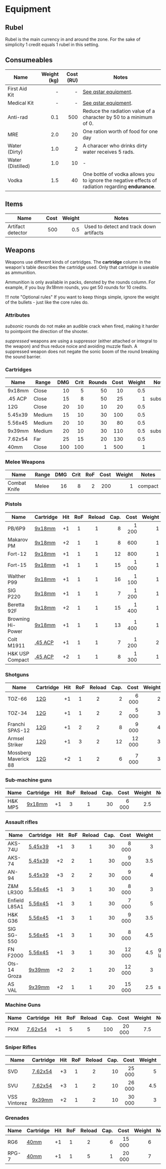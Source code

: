 # Equipment

## Rubel

Rubel is the main currency in and around the zone. For the sake of simplicity 1
credit equals 1 rubel in this setting.

## Consumeables

| Name              | Weight (kg) | Cost (RU) | Notes
|-------------------|------------:|----------:|---------------------------------
| First Aid Kit     |           - |         - | [See qstar equipment](/equipment/#medical-items).
| Medical Kit       |           - |         - | [See qstar equipment](/equipment/#medical-items).
| Anti-rad          |         0.1 |       500 | Reduce the radiation value of a character by 50 to a minimum of 0.
| MRE               |         2.0 |        20 | One ration worth of food for one day
| Water (Dirty)     |         1.0 |         2 | A characer who drinks dirty water receives 5 rads.
| Water (Distilled) |         1.0 |        10 | -
| Vodka             |         1.5 |        40 | One bottle of vodka allows you to ignore the negative effects of radiation regarding **endurance**.

## Items

| Name              | Cost | Weight | Notes                                   |
|-------------------|-----:|-------:|-----------------------------------------|
| Artifact detector |  500 |    0.5 | Used to detect and track down artifacts |

## Weapons

Weapons use different kinds of cartridges. The **cartridge** column in the
weapon's table describes the cartridge used. Only that cartridge is useable as
ammunition.

Ammunition is only available in packs, denoted by the rounds column. For
example, if you buy *9x18mm* rounds, you get 50 rounds for 10 credits.

!!! note "Optional rules"
    If you want to keep things simple, ignore the weight of the bullets - just
    like the core rules do.

### Attributes

*subsonic* rounds do not make an audible crack when fired, making it harder to
pointpoint the direction of the shooter.

*suppressed* weapons are using a suppressor (either attached or integral to the
weapon) and thus reduce noice and avoiding muzzle flash. A suppressed weapon
does not negate the sonic boom of the round breaking the sound barrier.

### Cartridges

| Name                             | Range  |  DMG | Crit | Rounds | Cost | Weight | Notes
|----------------------------------|--------|-----:|-----:|-------:|-----:|-------:|-------
| <span id="9x18"> </span> 9x18mm  | Close  |   10 |    5 |     50 |   10 |    0.5 |
| <span id="45acp"></span> .45 ACP | Close  |   15 |    8 |     50 |   25 |      1 | subsonic
| <span id="12g">  </span> 12G     | Close  |   20 |   10 |     10 |   20 |    0.5 |
| <span id="545">  </span> 5.45x39 | Medium |   15 |   10 |     30 |  100 |    0.5 |
| <span id="556">  </span> 5.56x45 | Medium |   20 |   10 |     30 |   80 |    0.5 |
| <span id="939">  </span> 9x39mm  | Medium |   20 |   10 |     30 |  110 |    0.5 | subsonic
| <span id="762">  </span> 7.62x54 | Far    |   25 |   15 |     20 |  130 |    0.5 |
| <span id="40mm"> </span> 40mm    | Close  |  100 |  100 |      1 |  500 |      1 |

### Melee Weapons

| Name         | Range |  DMG | Crit |  RoF | Cost | Weight | Notes   |
|--------------|-------|-----:|-----:|-----:|-----:|-------:|---------|
| Combat Knife | Melee |   16 |    8 |    2 |  200 |      1 | compact |

### Pistols

| Name              | Cartridge         |  Hit  |  RoF  | Reload | Cap. |  Cost | Weight | Notes
|-------------------|-------------------|:-----:|:-----:|:------:|-----:|------:|-------:|--------
| PB/6P9            | [9x18mm](#9x18)   |   +1  |   1   |    1   |    8 | 1 200 |      1 | suppressed
| Makarov PM        | [9x18mm](#9x18)   |   +2  |   1   |    1   |    8 |   600 |      1 |
| Fort-12           | [9x18mm](#9x18)   |   +1  |   1   |    1   |   12 |   800 |      1 |
| Fort-15           | [9x18mm](#9x18)   |   +1  |   1   |    1   |   15 | 1 000 |      1 |
| Walther P99       | [9x18mm](#9x18)   |   +1  |   1   |    1   |   16 | 1 100 |      1 |
| SIG P220          | [9x18mm](#9x18)   |   +1  |   1   |    1   |    7 | 1 200 |      1 |
| Beretta 92F       | [9x18mm](#9x18)   |   +2  |   1   |    1   |   15 | 1 400 |      1 |
| Browning Hi-Power | [9x18mm](#9x18)   |   +1  |   1   |    1   |   13 | 1 400 |      1 |
| Colt M1911        | [.45 ACP](#45acp) |   +1  |   1   |    1   |    7 | 1 200 |      2 |
| H&K USP Compact   | [.45 ACP](#45acp) |   +2  |   1   |    1   |    8 | 1 300 |      1 |

### Shotguns

| Name                 | Cartridge   |  Hit  |  RoF  | Reload | Cap. |   Cost | Weight | Notes |
|----------------------|-------------|:-----:|:-----:|:------:|-----:|-------:|-------:|-------|
| TOZ-66               | [12G](#12g) |   +1  |   1   |    2   |    2 |  6 000 |      2 |       |
| TOZ-34               | [12G](#12g) |   +1  |   1   |    2   |    2 |  5 000 |      3 |       |
| Franchi SPAS-12      | [12G](#12g) |   +1  |   2   |    2   |    8 |  9 000 |      4 |       |
| Armsel Striker       | [12G](#12g) |   +1  |   3   |    2   |   12 | 12 000 |      3 |       |
| Mossberg Maverick 88 | [12G](#12g) |   +2  |   1   |    2   |    6 |  7 000 |      3 |       |

### Sub-machine guns

| Name    | Cartridge       |  Hit  |  RoF  | Reload | Cap. |  Cost | Weight | Notes |
|---------|-----------------|:-----:|:-----:|:------:|-----:|------:|-------:|-------|
| H&K MP5 | [9x18mm](#9x18) |   +1  |   3   |    1   |   30 | 6 000 |    2.5 |       |

### Assault rifles

| Name          | Cartridge       |  Hit  |  RoF  | Reload | Cap. |   Cost | Weight | Notes
|---------------|-----------------|:-----:|:-----:|:------:|-----:|-------:|-------:|-------
| AKS-74U       | [5.45x39](#545) |   +1  |   3   |    1   |   30 |  8 000 |      3 |
| AKS-74        | [5.45x39](#545) |   +2  |   2   |    1   |   30 |  9 000 |    3.5 |
| AN-94         | [5.45x39](#545) |   +3  |   2   |    2   |   30 |  9 000 |      4 |
| Z&M LR300     | [5.56x45](#556) |   +1  |   3   |    1   |   30 |  8 000 |      3 |
| Enfield L85A1 | [5.56x45](#556) |   +1  |   3   |    1   |   30 |  7 000 |      5 |
| H&K G36       | [5.56x45](#556) |   +1  |   3   |    1   |   30 |  9 000 |    3.5 |
| SIG SG-550    | [5.56x45](#556) |   +1  |   3   |    1   |   30 |  8 000 |    4.5 |
| FN F2000      | [5.56x45](#556) |   +1  |   3   |    1   |   30 | 12 000 |    4.5 | grenade launcher
| Ots-14 Groza  | [9x39mm](#939)  |   +2  |   2   |    1   |   20 | 12 000 |      3 |
| AS VAL        | [9x39mm](#939)  |   +2  |   1   |    1   |   20 | 15 000 |    2.5 | suppressed

### Machine Guns

| Name | Cartridge       |  Hit  |  RoF  | Reload | Cap. |   Cost | Weight | Notes |
|------|-----------------|:-----:|:-----:|:------:|-----:|-------:|-------:|-------|
| PKM  | [7.62x54](#762) |   +1  |   5   |    5   |  100 | 20 000 |    7.5 |       |

### Sniper Rifles

| Name         | Cartridge       |  Hit  |  RoF  | Reload | Cap. |   Cost | Weight | Notes
|--------------|-----------------|:-----:|:-----:|:------:|-----:|-------:|-------:|--------
| SVD          | [7.62x54](#762) |   +3  |   1   |    2   |   10 | 25 000 |      5 |
| SVU          | [7.62x54](#762) |   +3  |   1   |    2   |   10 | 26 000 |    4.5 |
| VSS Vintorez | [9x39mm](#939)  |   +2  |   1   |    2   |   10 | 30 000 |      3 | suppressed

### Grenades

| Name  | Cartridge     |  Hit  |  RoF  | Reload | Cap. |   Cost | Weight | Notes |
|-------|---------------|:-----:|:-----:|:------:|-----:|-------:|-------:|-------|
| RG6   | [40mm](#40mm) |   +1  |   1   |    2   |    6 | 15 000 |      6 |       |
| RPG-7 | [40mm](#40mm) |   +1  |   1   |    5   |    1 | 20 000 |      7 |       |

